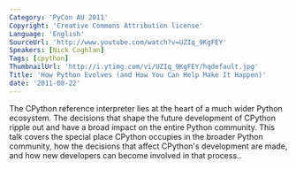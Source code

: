 ```yaml
---
Category: 'PyCon AU 2011'
Copyright: 'Creative Commons Attribution license'
Language: 'English'
SourceUrl: 'http://www.youtube.com/watch?v=UZIq_9KgFEY'
Speakers: [Nick Coghlan]
Tags: [cpython]
ThumbnailUrl: 'http://i.ytimg.com/vi/UZIq_9KgFEY/hqdefault.jpg'
Title: 'How Python Evolves (and How You Can Help Make It Happen)'
date: '2011-08-22'
---
```

The CPython reference interpreter lies at the heart of a much wider Python
ecosystem. The decisions that shape the future development of CPython ripple
out and have a broad impact on the entire Python community. This talk covers
the special place CPython occupies in the broader Python community, how the
decisions that affect CPython's development are made, and how new developers
can become involved in that process..
